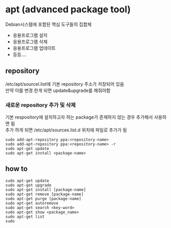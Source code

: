 # apt (advanced package tool)
Debian시스템에 포함된 핵심 도구들의 집합체   

- 응용프로그램 설치
- 응용프로그램 삭제
- 응용프로그램 업데이트 
- 등등....



## repository 
/etc/apt/sourcel.list에 기본 repository 주소가 저장되어 있음   
만약 이를 변경 한게 되면 update&upgrade를 해줘야함

### 새로운 repository 추가 및 삭제 
기본 respository에 설치하고자 하는 package가 존재하지 않는 경우 추가해서 사용하면 됨   
추가 하게 되면 /etc/apt/sources.list.d 위치에 파일로 추가가 됨   
```
sudo add-apt-repository ppa:<repository-name>
sudo add-apt-repository ppa:<repository-name> -r
sudo apt-get update
sudo apt-get install <package-name>
```

## how to 
```
sudo apt-get update
sudo apt-get upgrade
sudo apt-get install [package-name]
sudo apt-get remove [package-name]
sudo apt-get purge [package-name]
sudo apt-get autoremove
sudo apt-get search <key-word>
sudo apt-get show <package_name>
sudo apt-get list
sudo 
```



